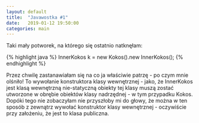 ```yaml
---
layout: default
title:  "Javawostka #1"
date:   2019-01-12 19:50:00
categories: main
---
```


Taki mały potworek, na którego się ostatnio natknęłam:

{% highlight java %}
 InnerKokos k = new Kokos().new InnerKokos();
{% endhighlight %}

Przez chwilę zastanawiałam się na co ja właściwie patrzę - po czym mnie olśniło! To wywołanie konstruktora klasy wewnętrznej - jako, że InnerKokos jest klasą wewnętrzną nie-statyczną obiekty tej klasy muszą zostać utworzone w obrębie obiektów klasy nadrzędnej - w tym przypadku Kokos. 
Dopóki tego nie zobaczyłam nie przyszłoby mi do głowy, że można w ten sposób z zewnątrz wywołać konstruktor klasy wewnętrznej - oczywiście przy założeniu, że jest to klasa publiczna.
